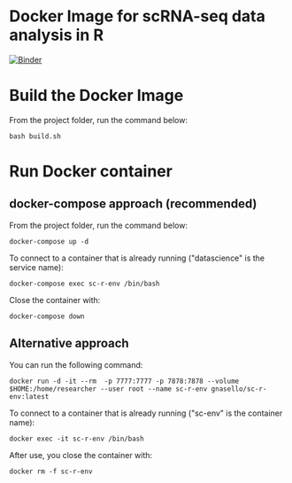 # Docker Image for scRNA-seq data analysis in R

[![Binder](https://mybinder.org/badge_logo.svg)](https://mybinder.org/v2/gh/gabnasello/sc-r-env/HEAD)

# Build the Docker Image

From the project folder, run the command below:

```bash build.sh```

# Run Docker container

## docker-compose approach (recommended)

From the project folder, run the command below:

```docker-compose up -d```

To connect to a container that is already running ("datascience" is the service name):

```docker-compose exec sc-r-env /bin/bash```

Close the container with:

```docker-compose down```

## Alternative approach

You can run the following command:

```docker run -d -it --rm  -p 7777:7777 -p 7878:7878 --volume $HOME:/home/researcher --user root --name sc-r-env gnasello/sc-r-env:latest```

To connect to a container that is already running ("sc-env" is the container name):

```docker exec -it sc-r-env /bin/bash```

After use, you close the container with:

```docker rm -f sc-r-env```